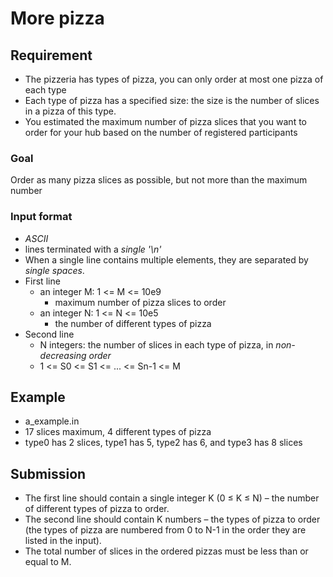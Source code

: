 # More pizza

## Requirement
- The pizzeria has types of pizza, you can only order at most one pizza of each type
- Each type of pizza has a specified size: the size is the number of slices in a pizza of this type.
- You estimated the maximum number of pizza slices that you want to order for your hub based on the number of registered participants

### Goal
Order as many pizza slices as possible, but not more than the maximum number

### Input format
- *ASCII*
- lines terminated with a *single '\n'*
- When a single line contains multiple elements, they are separated by *single spaces*.
- First line
	- an integer M: 1 <= M <= 10e9
		- maximum number of pizza slices to order
	- an integer N: 1 <= N <= 10e5
		- the number of different types of pizza
- Second line
	- N integers: the number of slices in each type of pizza, in *non-decreasing order*
	- 1 <= S0 <= S1 <= ... <= Sn-1 <= M

## Example
- a_example.in
- 17 slices maximum, 4 different types of pizza
- type0 has 2 slices, type1 has 5, type2 has 6, and type3 has 8 slices

## Submission
- The first line should contain a single integer K (0 ≤ K ≤ N) – the number of different types of pizza to order.
- The second line should contain K numbers – the types of pizza to order (the types of pizza are numbered from 0 to N-1 in the order they are listed in the input).
- The total number of slices in the ordered pizzas must be less than or equal to M.
